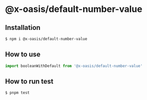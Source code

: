 # @x-oasis/default-number-value

## Installation

```bash
$ npm i @x-oasis/default-number-value
```

## How to use

```typescript
import booleanWithDefault from '@x-oasis/default-number-value'
```

## How to run test

```bash
$ pnpm test
```